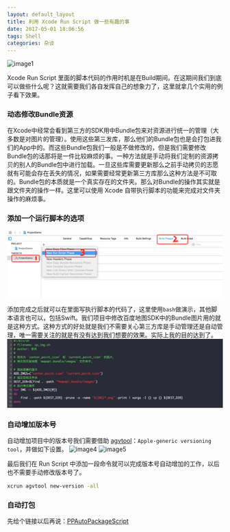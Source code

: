 ```yaml
---
layout: default_layout
title: 利用 Xcode Run Script 做一些有趣的事
date: 2017-05-01 18:06:56
tags: Shell
categories: 杂谈
---
```


![image1](/images/xcode-run-script-header.jpg)

Xcode Run Script 里面的脚本代码的作用时机是在Build期间。在这期间我们到底可以做些什么呢？这就需要我们各自发挥自己的想象力了，这里就拿几个实用的例子看下效果。
<!-- more -->

### 动态修改Bundle资源
在Xcode中经常会看到第三方的SDK用中Bundle包来对资源进行统一的管理（大多数是对图片的管理）。使用这些第三发库，那么他们的Bundle包也是会打包进我们的App中的。而这些Bundle包我们一般是不做修改的，但是我们需要修改Bundle包的话那将是一件比较麻烦的事。一种方法就是手动将我们定制的资源拷贝的别人的Bundle包中进行加载。一旦这些库需要更新那么之前手动拷贝的志愿就有可能会存在丢失的情况，如果需要经常更新第三方库那么这种方法是不可取的。Bundle包的本质就是一个真实存在的文件夹。那么对Bundle的操作其实就是跟文件夹的操作一样。这里可以使用 Xcode 自带执行脚本的功能来完成对文件夹操作的麻烦事。

### 添加一个运行脚本的选项
![image2](/images/xcode-run-script-step.png)

添加完成之后就可以在里面写执行脚本的代码了，这里使用`bash`做演示，其他脚本语言也可以，包括Swift。我们项目中修改百度地图SDK中的Bundle图片用的就是这种方式。这种方式的好处就是我们不需要关心第三方库是手动管理还是自动管理，唯一需要关注的就是有没有达到我们想要的效果。实际上我的目的达到了。
![image3](/images/xcode-run-script-bash.png)

### 自动增加版本号
自动增加项目中的版本号我们需要借助 [agvtool](https://developer.apple.com/library/content/qa/qa1827/_index.html)：`Apple-generic versioning tool`，并做如下设置。
![image4](https://developer.apple.com/library/content/qa/qa1827/Art/QA1827_Versioning.png)
![image5](https://developer.apple.com/library/content/qa/qa1827/Art/QA1827_InfoPaneInXcode.png)

最后我们在 Run Script 中添加一段命令就可以完成版本号自动增加的工作，以后也不需要手动修改版本号了。
```bash
xcrun agvtool new-version -all
```

### 自动打包
先给个链接以后再说：[PPAutoPackageScript](https://github.com/jkpang/PPAutoPackageScript)
